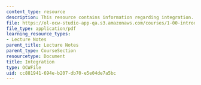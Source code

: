 ```yaml
---
content_type: resource
description: This resource contains information regarding integration.
file: https://ol-ocw-studio-app-qa.s3.amazonaws.com/courses/1-00-introduction-to-computers-and-engineering-problem-solving-spring-2012/cc881941694eb207db70e5e04de7a5bc_MIT1_00S12_Lec_32.pdf
file_type: application/pdf
learning_resource_types:
- Lecture Notes
parent_title: Lecture Notes
parent_type: CourseSection
resourcetype: Document
title: Integration
type: OCWFile
uid: cc881941-694e-b207-db70-e5e04de7a5bc
---
```

